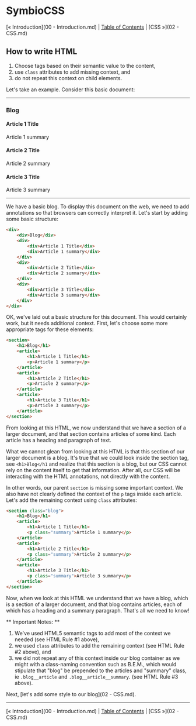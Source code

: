 # SymbioCSS

[&laquo; Introduction](00 - Introduction.md) | [Table of Contents](https://github.com/gbdrummer/symbiocss) | [CSS &raquo;](02 - CSS.md)

## How to write HTML

1. Choose tags based on their semantic value to the content,
2. use `class` attributes to add missing context, and
3. do not repeat this context on child elements.

Let's take an example. Consider this basic document:

---
### Blog

#### Article 1 Title
Article 1 summary

#### Article 2 Title
Article 2 summary

#### Article 3 Title
Article 3 summary

---

We have a basic blog. To display this document on the web, we need to add annotations so that browsers can correctly interpret it. Let's start by adding some basic structure:

```HTML
<div>
	<div>Blog</div>
	<div>
		<div>Article 1 Title</div>
		<div>Article 1 summary</div>
	</div>
	<div>
		<div>Article 2 Title</div>
		<div>Article 2 summary</div>
	</div>
	<div>
		<div>Article 3 Title</div>
		<div>Article 3 summary</div>
    </div>
</div>
```

OK, we've laid out a basic structure for this document. This would certainly work, but it needs additional context. First, let's choose some more appropriate tags for these elements:

```HTML
<section>
	<h1>Blog</h1>
	<article>
		<h1>Article 1 Title</h1>
		<p>Article 1 summary</p>
	</article>
	<article>
		<h1>Article 2 Title</h1>
		<p>Article 2 summary</p>
	</article>
	<article>
		<h1>Article 3 Title</h1>
		<p>Article 3 summary</p>
	</article>
</section>
```

From looking at this HTML, we now understand that we have a section of a larger document, and that section contains articles of some kind. Each article has a heading and paragraph of text.

What we cannot glean from looking at this HTML is that this section of our larger document is a blog. It's true that we could look inside the section tag, see `<h1>Blog</h1` and realize that this section is a blog, but our CSS cannot rely on the content itself to get that information. After all, our CSS will be interacting with the HTML annotations, not directly with the content.

In other words, our parent `section` is missing some important context. We also have not clearly defined the context of the `p` tags inside each article. Let's add the remaining context using `class` attributes:

```HTML
<section class="blog">
	<h1>Blog</h1>
	<article>
		<h1>Article 1 Title</h1>
		<p class="summary">Article 1 summary</p>
	</article>
	<article>
		<h1>Article 2 Title</h1>
		<p class="summary">Article 2 summary</p>
	</article>
	<article>
		<h1>Article 3 Title</h1>
		<p class="summary">Article 3 summary</p>
	</article>
</section>
```

Now, when we look at this HTML we understand that we have a blog, which is a section of a larger document, and that blog contains articles, each of which has a heading and a summary paragraph. That's all we need to know!

** Important Notes: **

1. We've used HTML5 semantic tags to add most of the context we needed (see HTML Rule #1 above),
2. we used `class` attributes to add the remaining context (see HTML Rule #2 above), and
3. we did not repeat any of this context inside our blog container as we might with a class-naming convention such as B.E.M., which would stipulate that "blog" be prepended to the articles and "summary" class, ie `.blog__article` and `.blog__article__summary`. (see HTML Rule #3 above).

Next, [let's add some style to our blog](02 - CSS.md).

---
[&laquo; Introduction](00 - Introduction.md) | [Table of Contents](https://github.com/gbdrummer/symbiocss) | [CSS &raquo;](02 - CSS.md)
